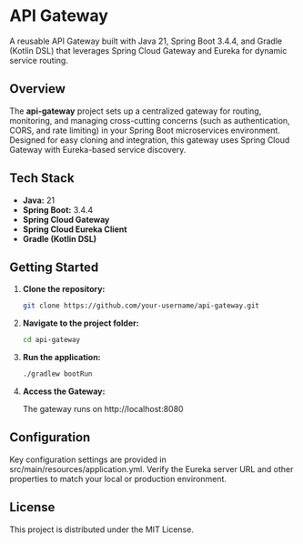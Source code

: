 # API Gateway

A reusable API Gateway built with Java 21, Spring Boot 3.4.4, and Gradle (Kotlin DSL) that leverages Spring Cloud Gateway and Eureka for dynamic service routing.

## Overview

The **api-gateway** project sets up a centralized gateway for routing, monitoring, and managing cross-cutting concerns (such as authentication, CORS, and rate limiting) in your Spring Boot microservices environment. Designed for easy cloning and integration, this gateway uses Spring Cloud Gateway with Eureka-based service discovery.

## Tech Stack

- **Java:** 21
- **Spring Boot:** 3.4.4
- **Spring Cloud Gateway**
- **Spring Cloud Eureka Client**
- **Gradle (Kotlin DSL)**

## Getting Started

1. **Clone the repository:**

   ```bash
   git clone https://github.com/your-username/api-gateway.git

2. **Navigate to the project folder:**

   ```bash
   cd api-gateway

3. **Run the application:**

   ```bash
   ./gradlew bootRun

4. **Access the Gateway:**

   The gateway runs on http://localhost:8080

## Configuration

Key configuration settings are provided in src/main/resources/application.yml. Verify the Eureka server URL and other properties to match your local or production environment.

## License

This project is distributed under the MIT License.

